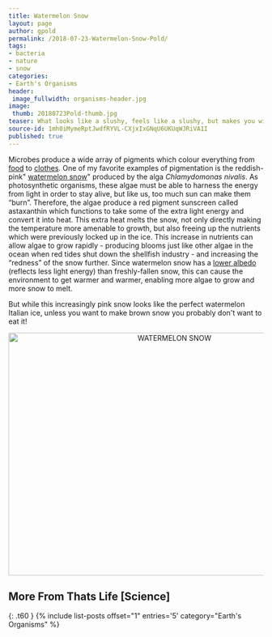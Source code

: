 ```yaml
---
title: Watermelon Snow
layout: page
author: gpold
permalink: /2018-07-23-Watermelon-Snow-Pold/
tags:
- bacteria
- nature
- snow
categories:
- Earth's Organisms
header:
 image_fullwidth: organisms-header.jpg
image:
 thumb: 20180723Pold-thumb.jpg
teaser: What looks like a slushy, feels like a slushy, but makes you wish you hadn’t eaten it?
source-id: 1mh0iMymeRptJwdfRYVL-CXjxIxGNqU6UKUqWJRiVA1I
published: true
---
```

Microbes produce a wide array of pigments which colour everything from [food](https://microbewiki.kenyon.edu/index.php/Industrial_Applications_of_Bacterial_Pigments) to [clothes](https://www.stylus.com/rlthzt). One of my favorite examples of pigmentation is the reddish-pink" [watermelon snow](https://en.wikipedia.org/wiki/Watermelon_snow)" produced by the alga *Chlamydomonas nivalis*. As photosynthetic organisms, these algae must be able to harness the energy from light in order to stay alive, but like us, too much sun can make them “burn”. Therefore, the algae produce a red pigment sunscreen called astaxanthin which functions to take some of the extra light energy and convert it into heat. This extra heat melts the snow, not only directly making the temperature more amenable to growth, but also freeing up the nutrients which were previously locked up in the ice. This increase in nutrients can allow algae to grow rapidly - producing blooms just like other algae in the ocean when red tides shut down the shellfish industry - and increasing the “redness” of the snow further. Since watermelon snow has a [lower albedo](https://www.ecowatch.com/pink-snow-a-bad-sign-for-the-future-scientists-say-1891184743.html) (reflects less light energy) than freshly-fallen snow, this can cause the environment to get warmer and warmer, enabling more algae to grow and more snow to melt. 

But while this increasingly pink snow looks like the perfect watermelon Italian ice, unless you want to make brown snow you probably don't want to eat it!

<center><a data-flickr-embed="true"  href="https://www.flickr.com/photos/bryanto/2673515764/in/photolist-55ft6o-ky7eLz-bJs8Gi-ctxxbC-Xe3uA1-jBaNK-hxHFX-yRK1n-WjRzAj-2GDYnS-DpSBn4-9fUWS8-tsy9p2-Xanvif-W9odPh-XmgvMb-922bHn-Xanuky-WbPoqD-5JGrDv-WbNKQ4-XmgmEJ-WbPkBH-XanwEJ-WbPmf6-Xmgeao-XqfcL8-XanwbN-qtveYu-WbPgbt-4GD9XW-W9owg1-W9nXKQ-8sFHde-4LTHVz-WPbgV3-WbNL7g-XanRqj-yz97G-XmgviW-7GVJe6-Cdc7BU-W9oCRW-ZjkgzB-Yey8cu-YexYXo-EyjgN-Xmgn7A-XqeK88-WbPpyk" title="WATERMELON SNOW"><img src="https://farm4.staticflickr.com/3186/2673515764_fa0f7bb236_z.jpg" width="640" height="480" alt="WATERMELON SNOW"></a><script async src="//embedr.flickr.com/assets/client-code.js" charset="utf-8"></script></center>

## More From Thats Life [Science]
{: .t60 }
{% include list-posts offset="1" entries='5' category="Earth's Organisms" %}

